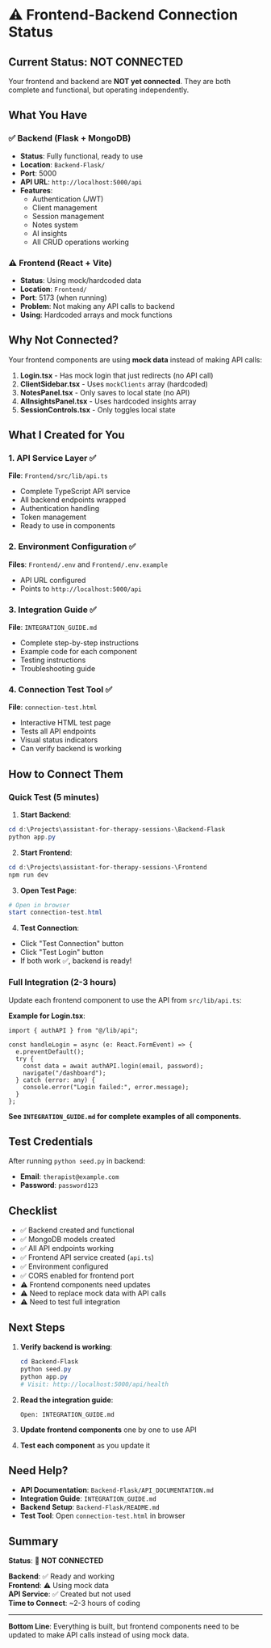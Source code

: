 # ⚠️ Frontend-Backend Connection Status

## Current Status: **NOT CONNECTED**

Your frontend and backend are **NOT yet connected**. They are both complete and functional, but operating independently.

## What You Have

### ✅ Backend (Flask + MongoDB)
- **Status**: Fully functional, ready to use
- **Location**: `Backend-Flask/`
- **Port**: 5000
- **API URL**: `http://localhost:5000/api`
- **Features**: 
  - Authentication (JWT)
  - Client management
  - Session management
  - Notes system
  - AI insights
  - All CRUD operations working

### ⚠️ Frontend (React + Vite)
- **Status**: Using mock/hardcoded data
- **Location**: `Frontend/`
- **Port**: 5173 (when running)
- **Problem**: Not making any API calls to backend
- **Using**: Hardcoded arrays and mock functions

## Why Not Connected?

Your frontend components are using **mock data** instead of making API calls:

1. **Login.tsx** - Has mock login that just redirects (no API call)
2. **ClientSidebar.tsx** - Uses `mockClients` array (hardcoded)
3. **NotesPanel.tsx** - Only saves to local state (no API)
4. **AIInsightsPanel.tsx** - Uses hardcoded insights array
5. **SessionControls.tsx** - Only toggles local state

## What I Created for You

### 1. API Service Layer ✅
**File**: `Frontend/src/lib/api.ts`
- Complete TypeScript API service
- All backend endpoints wrapped
- Authentication handling
- Token management
- Ready to use in components

### 2. Environment Configuration ✅
**Files**: `Frontend/.env` and `Frontend/.env.example`
- API URL configured
- Points to `http://localhost:5000/api`

### 3. Integration Guide ✅
**File**: `INTEGRATION_GUIDE.md`
- Complete step-by-step instructions
- Example code for each component
- Testing instructions
- Troubleshooting guide

### 4. Connection Test Tool ✅
**File**: `connection-test.html`
- Interactive HTML test page
- Tests all API endpoints
- Visual status indicators
- Can verify backend is working

## How to Connect Them

### Quick Test (5 minutes)

1. **Start Backend**:
```powershell
cd d:\Projects\assistant-for-therapy-sessions-\Backend-Flask
python app.py
```

2. **Start Frontend**:
```powershell
cd d:\Projects\assistant-for-therapy-sessions-\Frontend
npm run dev
```

3. **Open Test Page**:
```powershell
# Open in browser
start connection-test.html
```

4. **Test Connection**:
- Click "Test Connection" button
- Click "Test Login" button
- If both work ✅, backend is ready!

### Full Integration (2-3 hours)

Update each frontend component to use the API from `src/lib/api.ts`:

**Example for Login.tsx**:
```tsx
import { authAPI } from "@/lib/api";

const handleLogin = async (e: React.FormEvent) => {
  e.preventDefault();
  try {
    const data = await authAPI.login(email, password);
    navigate("/dashboard");
  } catch (error: any) {
    console.error("Login failed:", error.message);
  }
};
```

**See `INTEGRATION_GUIDE.md` for complete examples of all components.**

## Test Credentials

After running `python seed.py` in backend:
- **Email**: `therapist@example.com`
- **Password**: `password123`

## Checklist

- ✅ Backend created and functional
- ✅ MongoDB models created
- ✅ All API endpoints working
- ✅ Frontend API service created (`api.ts`)
- ✅ Environment configured
- ✅ CORS enabled for frontend port
- ⚠️ Frontend components need updates
- ⚠️ Need to replace mock data with API calls
- ⚠️ Need to test full integration

## Next Steps

1. **Verify backend is working**:
   ```powershell
   cd Backend-Flask
   python seed.py
   python app.py
   # Visit: http://localhost:5000/api/health
   ```

2. **Read the integration guide**:
   ```
   Open: INTEGRATION_GUIDE.md
   ```

3. **Update frontend components** one by one to use API

4. **Test each component** as you update it

## Need Help?

- **API Documentation**: `Backend-Flask/API_DOCUMENTATION.md`
- **Integration Guide**: `INTEGRATION_GUIDE.md`
- **Backend Setup**: `Backend-Flask/README.md`
- **Test Tool**: Open `connection-test.html` in browser

## Summary

**Status**: 🔴 **NOT CONNECTED**

**Backend**: ✅ Ready and working  
**Frontend**: ⚠️ Using mock data  
**API Service**: ✅ Created but not used  
**Time to Connect**: ~2-3 hours of coding

---

**Bottom Line**: Everything is built, but frontend components need to be updated to make API calls instead of using mock data.
